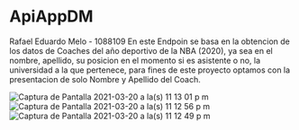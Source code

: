 # ApiAppDM
Rafael Eduardo Melo  - 1088109
En este Endpoin se basa en la obtencion de los datos de Coaches del año deportivo de la NBA (2020), ya sea en el nombre, apellido, su posicion en el momento si es asistente o no, la  universidad a la que pertenece, para fines de este proyecto optamos con la presentacion de solo Nombre y Apellido del Coach.


![Captura de Pantalla 2021-03-20 a la(s) 11 13 01 p  m](https://user-images.githubusercontent.com/49174284/111892443-fc5c2700-89d1-11eb-8912-cf945971bd67.png)
![Captura de Pantalla 2021-03-20 a la(s) 11 12 56 p  m](https://user-images.githubusercontent.com/49174284/111892444-fcf4bd80-89d1-11eb-8c39-70b628d472d1.png)
![Captura de Pantalla 2021-03-20 a la(s) 11 12 49 p  m](https://user-images.githubusercontent.com/49174284/111892445-fcf4bd80-89d1-11eb-926e-eb0c01e762d8.png)
